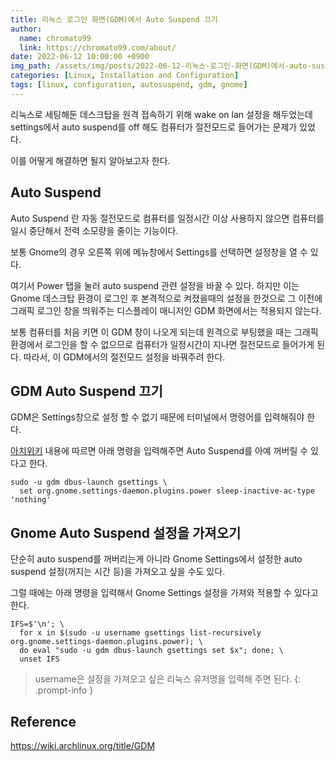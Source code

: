```yaml
---
title: 리눅스 로그인 화면(GDM)에서 Auto Suspend 끄기
author:
  name: chromato99
  link: https://chromato99.com/about/
date: 2022-06-12 10:00:00 +0900
img_path: /assets/img/posts/2022-06-12-리눅스-로그인-화면(GDM)에서-auto-suspend-끄기/
categories: [Linux, Installation and Configuration]
tags: [linux, configuration, autosuspend, gdm, gnome]
---
```


리눅스로 세팅해둔 데스크탑을 원격 접속하기 위해 wake on lan 설정을 해두었는데 settings에서 auto suspend를 off 해도 컴퓨터가 절전모드로 들어가는 문제가 있었다.

이를 어떻게 해결하면 될지 알아보고자 한다.

## Auto Suspend

Auto Suspend 란 자동 절전모드로 컴퓨터를 일정시간 이상 사용하지 않으면 컴퓨터를 일시 중단해서 전력 소모량을 줄이는 기능이다.

보통 Gnome의 경우 오른쪽 위에 메뉴창에서 Settings를 선택하면 설정창을 열 수 있다.

여기서 Power 탭을 눌러 auto suspend 관련 설정을 바꿀 수 있다. 하지만 이는 Gnome 데스크탑 환경이 로그인 후 본격적으로 켜졌을때의 설정을 한것으로 그 이전에 그래픽 로그인 창을 띄워주는 디스플레이 매니저인 GDM 화면에서는 적용되지 않는다.

보통 컴퓨터를 처음 키면 이 GDM 창이 나오게 되는데 원격으로 부팅했을 때는 그래픽 환경에서 로그인을 할 수 없으므로 컴퓨터가 일정시간이 지나면 절전모드로 들어가게 된다. 따라서, 이 GDM에서의 절전모드 설정을 바꿔주려 한다.

## GDM Auto Suspend 끄기

GDM은 Settings창으로 설정 할 수 없기 때문에 터미널에서 명령어를 입력해줘야 한다.

[아치위키](https://wiki.archlinux.org/title/GDM#GDM_auto-suspend_(GNOME_3.28)) 내용에 따르면 아래 명령을 입력해주면 Auto Suspend를 아예 꺼버릴 수 있다고 한다.

```shell
sudo -u gdm dbus-launch gsettings \
  set org.gnome.settings-daemon.plugins.power sleep-inactive-ac-type 'nothing'
```

## Gnome Auto Suspend 설정을 가져오기

단순히 auto suspend를 꺼버리는게 아니라 Gnome Settings에서 설정한 auto suspend 설정(꺼지는 시간 등)을 가져오고 싶을 수도 있다.

그럴 때에는 아래 명령을 입력해서 Gnome Settings 설정을 가져와 적용할 수 있다고 한다.

```shell
IFS=$'\n'; \
  for x in $(sudo -u username gsettings list-recursively org.gnome.settings-daemon.plugins.power); \
  do eval "sudo -u gdm dbus-launch gsettings set $x"; done; \
  unset IFS
```

> username은 설정을 가져오고 싶은 리눅스 유저명을 입력해 주면 된다.
{: .prompt-info }

## Reference

<https://wiki.archlinux.org/title/GDM>
